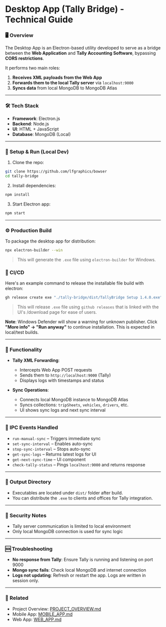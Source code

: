 # Desktop App (Tally Bridge) - Technical Guide

### 🖥️ Overview
The Desktop App is an Electron-based utility developed to serve as a bridge between the **Web Application** and **Tally Accounting Software**, bypassing **CORS restrictions**.

It performs two main roles:
1. **Receives XML payloads from the Web App**
2. **Forwards them to the local Tally server** via `localhost:9000`
3. **Syncs data** from local MongoDB to MongoDB Atlas

---

### 🛠️ Tech Stack
- **Framework**: Electron.js
- **Backend**: Node.js
- **UI**: HTML + JavaScript
- **Database**: MongoDB (Local)

---

### 🧩 Setup & Run (Local Dev)
1. Clone the repo:
```bash
git clone https://github.com/lfgraphics/bowser
cd tally-bridge
```
2. Install dependencies:
```bash
npm install
```
3. Start Electron app:
```bash
npm start
```

---

### ⚙️ Production Build
To package the desktop app for distribution:
```bash
npx electron-builder --win
```
> This will generate the `.exe` file using `electron-builder` for Windows.

### 🔄 CI/CD
Here's an example command to release the installable file build with electron:
```bash
gh release create exe "./tally-bridge/dist/TallyBridge Setup 1.4.0.exe"  --title "Exe" --notes "Windows build with new fixes" #update the path, file name notes etc. accordingly
```
> This will release `.exe` file using `github releases` that is linked with the UI's /download page for ease of users.

**Note**: Windows Defender will show a warning for unknown publisher. Click **"More info" → "Run anyway"** to continue installation. This is expected in local/test builds.

---

### 🧪 Functionality
- **Tally XML Forwarding**:
  - Intercepts Web App POST requests
  - Sends them to `http://localhost:9000` (Tally)
  - Displays logs with timestamps and status

- **Sync Operations**:
  - Connects local MongoDB instance to MongoDB Atlas
  - Syncs collections: `tripSheets`, `vehicles`, `drivers`, etc.
  - UI shows sync logs and next sync interval

---

### 🔁 IPC Events Handled
- `run-manual-sync` – Triggers immediate sync
- `set-sync-interval` – Enables auto-sync
- `stop-sync-interval` – Stops auto-sync
- `get-sync-logs` – Returns latest logs for UI
- `get-next-sync-time` – UI component
- `check-tally-status` – Pings `localhost:9000` and returns response


---

### 📂 Output Directory
- Executables are located under `dist/` folder after build.
- You can distribute the `.exe` to clients and offices for Tally integration.

---

### 🔐 Security Notes
- Tally server communication is limited to local environment
- Only local MongoDB connection is used for sync logic

---

### 🆘 Troubleshooting
- **No response from Tally**: Ensure Tally is running and listening on port 9000
- **Mongo sync fails**: Check local MongoDB and internet connection
- **Logs not updating**: Refresh or restart the app. Logs are written in session only.

---

### 🧾 Related
- Project Overview: [PROJECT_OVERVIEW.md](../readme.md)
- Mobile App: [MOBILE_APP.md](../application/readme.md)
- Web App: [WEB_APP.md](../bowser-admin/readme.md)


